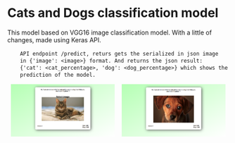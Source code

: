 # Cats and Dogs classification model

This model based on VGG16 image classification model. With a little of changes, made using Keras API.   

        API endpoint /predict, returs gets the serialized in json image
        in {'image': <image>} format. And returns the json result: 
        {'cat': <cat_percentage>, 'dog': <dog_percentage>} which shows the 
        prediction of the model.

<div style="display: flex; justify-content: space-around"> 
    <img src="https://raw.githubusercontent.com/kinfi4/CatsDogsImageClassificator/main/docs/screenshots/Screenshot%20from%202021-07-29%2018-17-40.png" width="47%">
    <img src="https://raw.githubusercontent.com/kinfi4/CatsDogsImageClassificator/main/docs/screenshots/Screenshot%20from%202021-07-29%2018-18-43.png" width="47%">
</div>